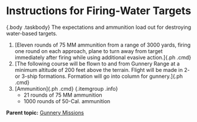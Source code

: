 
Instructions for Firing-Water Targets
=====================================

 {.body .taskbody}
The expectations and ammunition load out for destroying water-based
targets.

1.  [Eleven rounds of 75 MM ammunition from a range of 3000 yards,
    firing one round on each approach, plane to turn away from target
    immediately after firing while using additional evasive action.]{.ph
    .cmd}
2.  [The following course will be flown to and from Gunnery Range at a
    minimum altitude of 200 feet above the terrain. Flight will be made
    in 2- or 3-ship formations. Formation will go into column for
    gunnery.]{.ph .cmd}
3.  [Ammunition]{.ph .cmd}
     {.itemgroup .info}
    -   21 rounds of 75 MM ammunition
    -   1000 rounds of 50-Cal. ammunition
    




**Parent topic:** [Gunnery
Missions](../mdita/gunnery_missions.md "In this and all ensuing gunnery missions when both ground and water targets are used, extreme care must be exercised to see that the field of fire is clear of other planes.")



